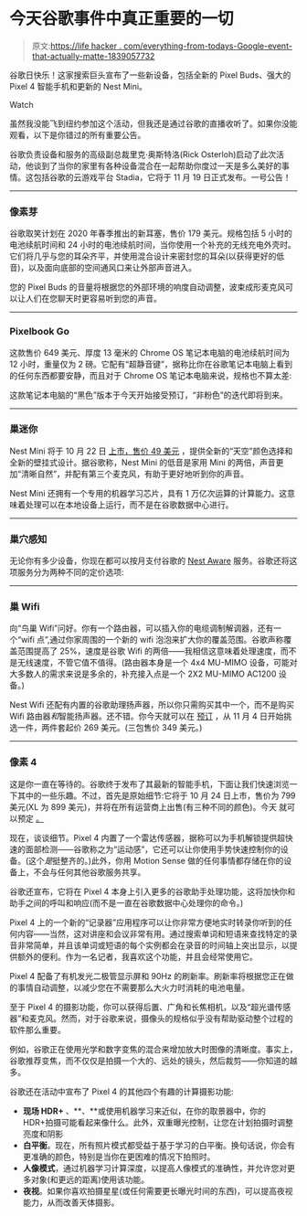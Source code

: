 # 今天谷歌事件中真正重要的一切

> 原文:[https://life hacker . com/everything-from-todays-Google-event-that-actually-matte-1839057732](https://lifehacker.com/everything-from-todays-google-event-that-actually-matte-1839057732)

谷歌日快乐！这家搜索巨头宣布了一些新设备，包括全新的 Pixel Buds、强大的 Pixel 4 智能手机和更新的 Nest Mini。

Watch

虽然我没能飞到纽约参加这个活动，但我还是通过谷歌的直播收听了。如果你没能观看，以下是你错过的所有重要公告。

谷歌负责设备和服务的高级副总裁里克·奥斯特洛(Rick Osterloh)启动了此次活动，他谈到了当你的家里有各种设备混合在一起帮助你度过一天是多么美好的事情。这包括谷歌的云游戏平台 Stadia，它将于 11 月 19 日正式发布。一号公告！

* * *

### **像素芽**

谷歌取笑计划在 2020 年春季推出的新耳塞，售价 179 美元。规格包括 5 小时的电池续航时间和 24 小时的电池续航时间，当你使用一个补充的无线充电外壳时。它们将几乎与您的耳朵齐平，并使用混合设计来密封您的耳朵(以获得更好的低音)，以及面向底部的空间通风口来让外部声音进入。

您的 Pixel Buds 的音量将根据您的外部环境的响度自动调整，波束成形麦克风可以让人们在您聊天时更容易听到您的声音。

* * *

### **Pixelbook Go**

这款售价 649 美元、厚度 13 毫米的 Chrome OS 笔记本电脑的电池续航时间为 12 小时，重量仅为 2 磅。它配有“超静音键”，据称比你在谷歌笔记本电脑上看到的任何东西都要安静，而且对于 Chrome OS 笔记本电脑来说，规格也不算太差:

这款笔记本电脑的“黑色”版本于今天开始接受预订，“非粉色”的迭代即将到来。

* * *

### 巢迷你

Nest Mini 将于 10 月 22 日 [上市，售价 49 美元](https://store.google.com/product/google_nest_mini) ，提供全新的“天空”颜色选择和全新的壁挂式设计。据谷歌称，Nest Mini 的低音是家用 Mini 的两倍，声音更加“清晰自然”，并配有第三个麦克风，有助于更好地听到你的声音。

Nest Mini 还拥有一个专用的机器学习芯片，具有 1 万亿次运算的计算能力。这意味着处理可以在本地设备上运行，而不是在谷歌数据中心进行。

* * *

### **巢穴感知**

无论你有多少设备，你现在都可以按月支付谷歌的 [Nest Aware](https://store.google.com/us/product/nest_aware?hl=en-US) 服务。谷歌还将这项服务分为两种不同的定价选项:

* * *

### **巢 Wifi**

向“鸟巢 Wifi”问好。你有一个路由器，可以插入你的电缆调制解调器，还有一个“wifi 点”,通过你家周围的一个新的 wifi 泡泡来扩大你的覆盖范围。谷歌声称覆盖范围提高了 25%，速度是谷歌 Wifi 的两倍——我相信这意味着处理速度，而不是无线速度，不管它值不值得。(路由器本身是一个 4x4 MU-MIMO 设备，可能对大多数人的需求来说是多余的，补充接入点是一个 2X2 MU-MIMO AC1200 设备。)

Nest Wifi 还配有内置的谷歌助理扬声器，所以你只需购买其中一个，而不是购买 Wifi 路由器*和*智能扬声器。还不错。你今天就可以在 [预订](https://store.google.com/product/nest_wifi) ，从 11 月 4 日开始挑选一件，两件套起价 269 美元。(三包售价 349 美元。)

* * *

### **像素 4**

这是你一直在等待的。谷歌终于发布了其最新的智能手机，下面让我们快速浏览一下其中的一些乐趣。不过，首先是原始细节:它将于 10 月 24 日上市，售价为 799 美元(XL 为 899 美元)，并将在所有运营商上出售(有三种不同的颜色)。今天 就可以预定 [。](https://store.google.com/us/config/pixel_4?hl=en-US)

现在，谈谈细节。Pixel 4 内置了一个雷达传感器，据称可以为手机解锁提供超快速的面部检测——谷歌称之为“运动感”，它还可以让你使用手势快速控制你的设备。(这个*是*挺整齐的。)此外，你用 Motion Sense 做的任何事情都存储在你的设备上，不会与任何其他谷歌服务共享。

谷歌还宣布，它将在 Pixel 4 本身上引入更多的谷歌助手处理功能，这将加快你和助手之间的呼叫和响应(而不是一直在谷歌数据中心处理你的命令。)

Pixel 4 上的一个新的“记录器”应用程序可以让你非常方便地实时转录你听到的任何内容——当然，这对讲座和会议非常有用。通过搜索单词和短语来查找特定的录音非常简单，并且该单词或短语的每个实例都会在录音的时间轴上突出显示，以提供额外的便利。作为一名记者，我喜欢这个功能，并且会经常使用它。

Pixel 4 配备了有机发光二极管显示屏和 90Hz 的刷新率。刷新率将根据您正在做的事情自动调整，以减少您在不需要那么大火力时消耗的电池电量。

至于 Pixel 4 的摄影功能，你可以获得后置、广角和长焦相机，以及“超光谱传感器”和麦克风。然而，对于谷歌来说，摄像头的规格似乎没有帮助驱动整个过程的软件那么重要。

例如，谷歌正在使用光学和数字变焦的混合来增加放大时图像的清晰度。事实上，谷歌推荐变焦，而不仅仅是拍摄一个大的、远处的镜头，然后裁剪——你知道的越多。

谷歌还在活动中宣布了 Pixel 4 的其他四个有趣的计算摄影功能:

*   **现场 HDR+** 、**、**或使用机器学习来近似，在你的取景器中，你的 HDR+拍摄可能看起来像什么。此外，双重曝光控制，让您在计划拍摄时调整亮度和阴影
*   **白平衡**。现在，所有照片模式都受益于基于学习的白平衡。换句话说，你会有更准确的颜色，特别是当你在更困难的情况下拍照时。
*   **人像模式**，通过机器学习计算深度，以提高人像模式的准确性，并允许您对更多对象(和更远的距离)使用该功能。
*   **夜视**。如果你喜欢拍摄星星(或任何需要更长曝光时间的东西)，可以提高夜视能力，从而改善天体摄影。